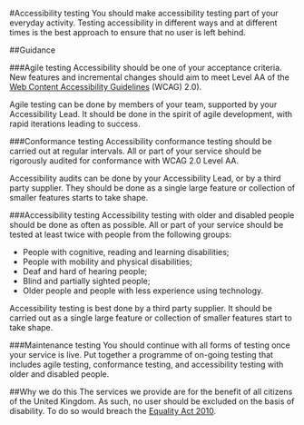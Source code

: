 #Accessibility testing
You should make accessibility testing part of your everyday activity. Testing accessibility in different ways and at different times is the best approach to ensure that no user is left behind.

##Guidance

###Agile testing
Accessibility should be one of your acceptance criteria. New features and incremental changes should aim to meet Level AA of the [Web Content Accessibility Guidelines](http://www.w3.org/TR/WCAG/) (WCAG) 2.0).

Agile testing can be done by members of your team, supported by your Accessibility Lead. It should be done in the spirit of agile development, with rapid iterations leading to success.

###Conformance testing
Accessibility conformance testing should be carried out at regular intervals. 
All or part of your service should be rigorously audited for conformance with WCAG 2.0 Level AA.

Accessibility audits can be done by your Accessibility Lead, or by a third party supplier. They should be done as a single large feature or collection of smaller features starts to take shape.

###Accessibility testing
Accessibility testing with older and disabled people should be done as often as possible. All or part of your service should be tested at least twice with people from the following groups:
* People with cognitive, reading and learning disabilities;
* People with mobility and physical disabilities;
* Deaf and hard of hearing people;
* Blind and partially sighted people;
* Older people and people with less experience using technology.

Accessibility testing is best done by a third party supplier. It should be carried out as a single large feature or collection of smaller features start to take shape.

###Maintenance testing
You should continue with all forms of testing once your service is live. Put 
together a programme of on-going testing that includes agile testing, 
conformance testing, and accessibility testing with older and disabled people.

##Why we do this
The services we provide are for the benefit of all citizens of the United Kingdom. As such, no user should be excluded on the basis of disability. To do so would breach the [Equality Act 2010](http://www.legislation.gov.uk/ukpga/2010/15/contents).